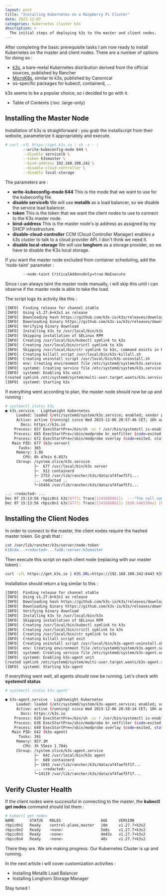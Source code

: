 ```yaml
---
layout: post
title: "Installing Kubernetes on a Raspberry Pi Cluster"
date: 2023-12-07
categories: kubernetes cluster k3s
description: >
  The initial steps of deploying k3s to the master and client nodes.
---
```

After completing the basic prerequisite tasks I am now ready to install Kubernetes on the master and client nodes.
There are a number of options for doing so :

-   [k3s](https://k3s.io/), a bare-metal Kubernetes distribution derived from the official sources, published by Rancher
-   [MicroK8s](https://microk8s.io/), similar to k3s, published by Canonical
-   os-specific packages for kubectl, containerd, ...

k3s seems to be a popular choice, so i decided to go with it.

- Table of Contents
{:toc .large-only}

## Installing the Master Node

Installation of k3s is straighforward : you grab the installscript from their website, parameterize it appropriately and execute.

```sh
# curl -sfL https://get.k3s.io | sh -s - \
		--write-kubeconfig-mode 644 \
		--disable servicelb \
		--token k3smaster \
		--bind-address 192.168.100.242 \
		--disable-cloud-controller \
		--disable local-storage
```

The parameters are :

- <b>write-kubeconfig-mode 644</b> This is the mode that we want to use for the kubeconfig file.
- <b>disable servicelb</b> We will use <b>metallb</b> as a load balancer, so we disable the service load balancer.
- <b>token</b> This is the token that we want the client nodes to use to connect to the K3s master node.
- <b>bind-address</b> This is the master node's ip address as assigned by my DHCP infrastructure.
- <b>disable-cloud-controller</b> CCM (Cloud Controller Manager) enables a k3s cluster to talk to a cloud provider API. I don't think we need it.
- <b>disable local-storage</b> We will use <b>longhorn</b> as a storage provider, so we have to disable the K3s local storage.

If you want the master node excluded from container scheduling, add the 'node-taint' parameter :

```sh
		--node-taint CriticalAddonsOnly=true:NoExecute
```

Since i can always taint the master node manually, i will skip this until i can observe if the master node is able to take the load.

The script logs its activity like this :

```sh
[INFO]  Finding release for channel stable
[INFO]  Using v1.27.6+k3s1 as release
[INFO]  Downloading hash https://github.com/k3s-io/k3s/releases/download/v1.27.6+k3s1/sha256sum-arm64.txt
[INFO]  Downloading binary https://github.com/k3s-io/k3s/releases/download/v1.27.6+k3s1/k3s-arm64
[INFO]  Verifying binary download
[INFO]  Installing k3s to /usr/local/bin/k3s
[INFO]  Skipping installation of SELinux RPM
[INFO]  Creating /usr/local/bin/kubectl symlink to k3s
[INFO]  Creating /usr/local/bin/crictl symlink to k3s
[INFO]  Skipping /usr/local/bin/ctr symlink to k3s, command exists in PATH at /usr/bin/ctr
[INFO]  Creating killall script /usr/local/bin/k3s-killall.sh
[INFO]  Creating uninstall script /usr/local/bin/k3s-uninstall.sh
[INFO]  env: Creating environment file /etc/systemd/system/k3s.service.env
[INFO]  systemd: Creating service file /etc/systemd/system/k3s.service
[INFO]  systemd: Enabling k3s unit
Created symlink /etc/systemd/system/multi-user.target.wants/k3s.service → /etc/systemd/system/k3s.service.
[INFO]  systemd: Starting k3s
```


If everything went according to plan, the master node should now be up and running :

```sh
# systemctl status k3s
● k3s.service - Lightweight Kubernetes
     Loaded: loaded (/etc/systemd/system/k3s.service; enabled; vendor preset: enabled)
     Active: active (running) since Wed 2023-12-06 20:57:46 CET; 18h ago
       Docs: https://k3s.io
    Process: 657 ExecStartPre=/bin/sh -xc ! /usr/bin/systemctl is-enabled --quiet nm-cloud-setup.service (code=exited, status=0/SUCCESS)
    Process: 665 ExecStartPre=/sbin/modprobe br_netfilter (code=exited, status=0/SUCCESS)
    Process: 672 ExecStartPre=/sbin/modprobe overlay (code=exited, status=0/SUCCESS)
   Main PID: 677 (k3s-server)
      Tasks: 365
     Memory: 3.0G
        CPU: 8h 47min 6.857s
     CGroup: /system.slice/k3s.service
             ├─  677 /usr/local/bin/k3s server
             ├─  912 containerd
             ├─ 2753 /var/lib/rancher/k3s/data/af4faef5f1...
             ... redacted ..
             └─15456 /var/lib/rancher/k3s/data/af4faef5f1...

... <redacted> ...
Dec 07 15:13:56 rbpic0n1 k3s[677]: Trace[1341680801]:  ---"Txn call completed" 648ms (15:13:56.834)]
Dec 07 15:13:56 rbpic0n1 k3s[677]: Trace[1341680801]: [650.046539ms] [650.046539ms] END
```

## Installing the Client Nodes

In order to connect to the master, the client nodes require the hashed master token. Go grab that :

```sh
cat /var/lib/rancher/k3s/server/node-token'
K10cda...<redacted>...fad8::server:k3smaster
```

Then execute this script on each client node (replacing <node-token> with our master token) :

```sh
curl -sfL https://get.k3s.io | K3S_URL=https://192.168.100.242:6443 K3S_TOKEN=<node-token> sh -
```

Installation should return a log similar to this :

```sh
[INFO]  Finding release for channel stable
[INFO]  Using v1.27.6+k3s1 as release
[INFO]  Downloading hash https://github.com/k3s-io/k3s/releases/download/v1.27.6+k3s1/sha256sum-arm64.txt
[INFO]  Downloading binary https://github.com/k3s-io/k3s/releases/download/v1.27.6+k3s1/k3s-arm64
[INFO]  Verifying binary download
[INFO]  Installing k3s to /usr/local/bin/k3s
[INFO]  Skipping installation of SELinux RPM
[INFO]  Creating /usr/local/bin/kubectl symlink to k3s
[INFO]  Creating /usr/local/bin/crictl symlink to k3s
[INFO]  Creating /usr/local/bin/ctr symlink to k3s
[INFO]  Creating killall script exit
[INFO]  Creating uninstall script /usr/local/bin/k3s-agent-uninstall.sh
[INFO]  env: Creating environment file /etc/systemd/system/k3s-agent.service.env
[INFO]  systemd: Creating service file /etc/systemd/system/k3s-agent.service
[INFO]  systemd: Enabling k3s-agent unit
Created symlink /etc/systemd/system/multi-user.target.wants/k3s-agent.service → /etc/systemd/system/k3s-agent.service.
[INFO]  systemd: Starting k3s-agent
```

If everything went well, all agents should now be running. Let's check with <b>systemctl status</b>

```sh
# systemctl status k3s-agent'

● k3s-agent.service - Lightweight Kubernetes
     Loaded: loaded (/etc/systemd/system/k3s-agent.service; enabled; vendor preset: enabled)
     Active: active (running) since Wed 2023-12-06 20:58:14 CET; 18h ago
       Docs: https://k3s.io
    Process: 629 ExecStartPre=/bin/sh -xc ! /usr/bin/systemctl is-enabled --quiet nm-cloud-setup.service (code=exited, status=0/SUCCESS)
    Process: 636 ExecStartPre=/sbin/modprobe br_netfilter (code=exited, status=0/SUCCESS)
    Process: 640 ExecStartPre=/sbin/modprobe overlay (code=exited, status=0/SUCCESS)
   Main PID: 642 (k3s-agent)
      Tasks: 391
     Memory: 957.1M
        CPU: 3h 55min 1.704s
     CGroup: /system.slice/k3s-agent.service
             ├─  642 /usr/local/bin/k3s agent
             ├─  689 containerd
             ├─ 1693 /var/lib/rancher/k3s/data/af4faef5f17...
             ... <redacted> ...
             └─14119 /var/lib/rancher/k3s/data/af4faef5f17...
```

## Verify Cluster Health

If the client nodes were successful in connecting to the master, the <b>kubectl get nodes</b> command should list them :

```sh
# kubectl get nodes
NAME       STATUS   ROLES                  AGE     VERSION
rbpic0n1   Ready    control-plane,master   18m     v1.27.7+k3s2
rbpic0n2   Ready    <none>                 5m8s    v1.27.7+k3s2
rbpic0n3   Ready    <none>                 4m43s   v1.27.7+k3s2
rbpic0n4   Ready    <none>                 48s     v1.27.7+k3s2
```

There they are. We are making progress. Our Kubernetes Cluster is up and running.

In the next article i will cover customization activities :

- Installing Metallb Load Balancer
- Installing Longhorn Storage Manager

Stay tuned !
